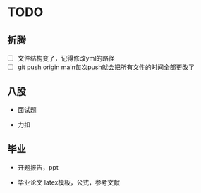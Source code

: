 # TODO

## 折腾

- [ ] 文件结构变了，记得修改yml的路径
- [ ] git push origin main每次push就会把所有文件的时间全部更改了

## 八股

- 面试题

- 力扣

  

## 毕业

- 开题报告，ppt

- 毕业论文 latex模板，公式，参考文献

  
